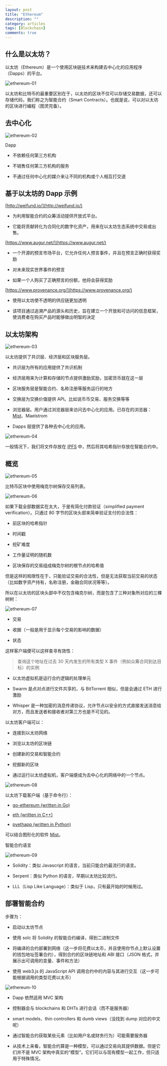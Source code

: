 ```yaml
---
layout: post
title: "Ethereum"
description: ""
category: articles
tags: [Blockchain]
comments: true
---
```


## 什么是以太坊？

以太坊（Ethereum）是一个使用区块链技术来构建去中心化的应用程序（Dapps）的平台。

![ethereum-01](../../../../images/20180130-ethereum/01.png)

以太坊和比特币的最重要区别在于，以太坊的区块不仅可以存储交易数据，还可以存储代码，我们称之为智能合约（Smart Contracts）。也就是说，可以对以太坊的区块进行编程（图灵完备）。

## 去中心化

![ethereum-02](../../../../images/20180130-ethereum/02.png)

Dapp

- 不依赖任何第三方机构

- 不销售任何第三方机构的服务

- 不通过任何中心化的媒介来让不同的机构或个人相互打交道

## 基于以太坊的 Dapp 示例

[http://weifund.io/](http://weifund.io/)

- 为利用智能合约的众筹活动提供开放式平台。

- 它能将贡献转化为合同化的数字化资产，用来在以太坊生态系统中交易或出售。

[https://www.augur.net/](https://www.augur.net/)

- 一个开源的预言市场平台，它允许任何人预言事件，并且在预言正确时获得奖励

- 对未来现实世界事件的预言

- 如果一个人购买了正确预言的份额，他将会获得奖励

[https://www.provenance.org/](https://www.provenance.org/)

- 使用以太坊使不透明的供应链更加透明

- 该项目通过追溯产品的源头和历史，旨在建立一个开放和可访问的信息框架，使消费者在购买产品时能够做出明智的决定

## 以太坊架构

![ethereum-03](../../../../images/20180130-ethereum/03.png)

以太坊提供了共识层、经济层和区块服务层。

- 共识层为所有的应用提供了共识机制

- 经济层用来为计算和存储的节点提供激励奖励，加密货币就在这一层

- 区块服务层是智能合约、名称注册等服务运行的地方

- 交换层为交换价值提供 API。比如说币币交易、服务交换等等

- 浏览器层。用户通过浏览器层来访问去中心化的应用。已存在的浏览器：[Mist](https://github.com/ethereum/mist)、Maelstrom

- Dapps 层提供了各种去中心化的应用。

![ethereum-04](../../../../images/20180130-ethereum/04.png)

一般情况下，我们将文件存放在 [IPFS](https://ipfs.io/) 中，然后将其哈希指针存放在智能合约中。

## 概览

![ethereum-05](../../../../images/20180130-ethereum/05.png)

比特币区块中使用梅克尔树保存交易列表。

![ethereum-06](../../../../images/20180130-ethereum/06.png)

如果下载全部数据实在太大，于是有简化付款验证（simplified payment verification）。只通过 80 字节的区块头部来简单验证支付的合法性：

- 前区块的哈希指针

- 时间戳

- 挖矿难度

- 工作量证明的随机数

- 区块保存的交易组成梅克尔树的根节点的哈希值

但是这样的局限性在于，只能验证交易的合法性，但是无法获取当前交易的状态（比如数字资产持有，名称注册，金融合同状况等等）。

所以在以太坊的区块头部中不仅包含梅克尔树，而是包含了三种对象所对应的三棵树树：

![ethereum-07](../../../../images/20180130-ethereum/07.png)

- 交易

- 收据（一般是用于显示每个交易的影响的数据）

- 状态

这样客户端便可以这样查寻有效性：

> 查询这个地址在过去 30 天内发生的所有类型 X 事件（例如众筹合同到达目标）的实例

- 以太坊虚拟机是运行合约逻辑的处理单元

- Swarm 是点对点进行文件共享的，与 BitTorrent 相似，但是会通过 ETH 进行激励

- Whisper 是一种加密的消息传递协议，允许节点以安全的方式直接发送消息给对方，而且发送者和接收者对第三方也是不可见的。

以太坊客户端可以：

- 连接到以太坊网络

- 浏览以太坊的区块链

- 创建新的交易和智能合约

- 挖掘新的区块

- 通过运行以太坊虚拟机，客户端便成为去中心化的网络中的一个节点。

![ethereum-08](../../../../images/20180130-ethereum/08.png)

以太坊下载客户端（基于命令行）：

- [go-ethereum (written in Go)](https://github.com/ethereum/go-ethereum)

- [eth (written in C++)](https://github.com/ethereum/cpp-ethereum)

- [pyethapp (written in Python)](https://github.com/ethereum/pyethapp)

可以结合图形化的软件 [Mist](https://github.com/ethereum/mist)。

智能合约语言

![ethereum-09](../../../../images/20180130-ethereum/09.png)

- Solidity：类似 Javascript 的语言，当前只能合约最流行的语言。

- Serpent：类似 Python 的语言，早期以太坊比较流行。

- LLL（Lisp Like Language）：类似于 Lisp，只有最开始的时候用过。

## 部署智能合约

步骤为：

- 启动以太坊节点

- 使用 solc 将 Solidity 的智能合约编译，得到二进制文件

- 将编译的合约部署到网络（这一步将花费以太币，并且使用你节点上默认设置的钱包地址签署合约），得到合约的区块链地址和 ABI 接口（JSON 格式，并展示出可调用的变量、事件和方法）

- 使用 web3.js 的 JavaScript API 调用合约中的内容与其进行交互（这一步可能根据调用的类型花费以太币）

![ethereum-10](../../../../images/20180130-ethereum/10.png)

- Dapp 依然适用 MVC 架构

- 控制器会与 blockchains 和 DHTs 进行会话（而不是服务器）

- smart models、thin controllers 和 dumb views（没找到 dump 对应的中文呢）

- 通过智能合约获取某些元素（比如用户名或财务行为）可能需要服务器

- 从技术上来看，智能合约算是一种模型，可以通过交易向其提供数据。但是它们并不是 MVC 架构中真实的“模型”。它们可以与现有模型一起工作，但只适用于特殊情况。






